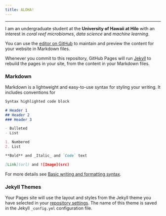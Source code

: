 ```yaml
---
title: ALOHA!
---
```

---
I am an undergraduate student at the **University of Hawaii at Hilo** with an interest in *coral reef microbiomes*, *data science* and *machine learning*. 

You can use the [editor on GitHub](https://github.com/trevornishida/trevornishida.github.io/edit/main/index.md) to maintain and preview the content for your website in Markdown files.

Whenever you commit to this repository, GitHub Pages will run [Jekyll](https://jekyllrb.com/) to rebuild the pages in your site, from the content in your Markdown files.

### Markdown

Markdown is a lightweight and easy-to-use syntax for styling your writing. It includes conventions for

```markdown
Syntax highlighted code block

# Header 1
## Header 2
### Header 3

- Bulleted
- List

1. Numbered
2. List

**Bold** and _Italic_ and `Code` text

[Link](url) and ![Image](src)
```

For more details see [Basic writing and formatting syntax](https://docs.github.com/en/github/writing-on-github/getting-started-with-writing-and-formatting-on-github/basic-writing-and-formatting-syntax).

### Jekyll Themes

Your Pages site will use the layout and styles from the Jekyll theme you have selected in your [repository settings](https://github.com/trevornishida/trevornishida.github.io/settings/pages). The name of this theme is saved in the Jekyll `_config.yml` configuration file.
